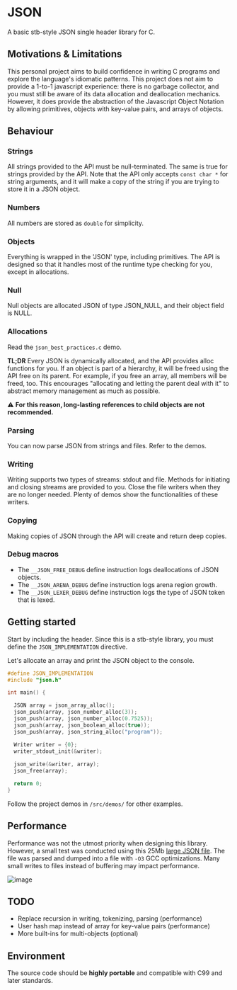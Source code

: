 # JSON
A basic stb-style JSON single header library for C.

## Motivations & Limitations
This personal project aims to build confidence in writing C programs and explore the language's idiomatic patterns.
This project does not aim to provide a 1-to-1 javascript experience: there is no garbage collector, and you must still be aware
of its data allocation and deallocation mechanics. However, it does provide the abstraction of the Javascript Object Notation 
by allowing primitives, objects with key-value pairs, and arrays of objects.  

## Behaviour

### Strings
All strings provided to the API must be null-terminated. The same is true for strings provided by the API. Note that the API only accepts `const char *` for string 
arguments, and it will make a copy of the string if you are trying to store it in a JSON object.

### Numbers
All numbers are stored as `double` for simplicity. 

### Objects
Everything is wrapped in the 'JSON' type, including primitives. The API is designed so that it handles most of the runtime type 
checking for you, except in allocations. 

### Null
Null objects are allocated JSON of type JSON_NULL, and their object field is NULL.

### Allocations
Read the `json_best_practices.c` demo.  

**TL;DR** Every JSON is dynamically allocated, and the API provides alloc functions for you. If an object is part of a hierarchy, it will be freed using the API free on its parent. For example, if you free an array, all members will be freed, too. This encourages 
"allocating and letting the parent deal with it" to abstract memory management as much as possible.

⚠️ **For this reason, long-lasting references to child objects are not recommended.**

### Parsing
You can now parse JSON from strings and files. Refer to the demos.

### Writing 
Writing supports two types of streams: stdout and file. Methods for initiating and closing streams are provided to you. Close 
the file writers when they are no longer needed. Plenty of demos show the functionalities of these writers.

### Copying
Making copies of JSON through the API will create and return deep copies.

### Debug macros
* The `__JSON_FREE_DEBUG` define instruction logs deallocations of JSON objects.
* The `__JSON_ARENA_DEBUG` define instruction logs arena region growth.
* The `__JSON_LEXER_DEBUG` define instruction logs the type of JSON token that is lexed.

## Getting started
Start by including the header. Since this is a stb-style library, you must define the `JSON_IMPLEMENTATION` directive.  

Let's allocate an array and print the JSON object to the console.

```c
#define JSON_IMPLEMENTATION
#include "json.h"

int main() {

  JSON array = json_array_alloc();
  json_push(array, json_number_alloc(3));
  json_push(array, json_number_alloc(0.7525));
  json_push(array, json_boolean_alloc(true));
  json_push(array, json_string_alloc("program"));

  Writer writer = {0};
  writer_stdout_init(&writer);
  
  json_write(&writer, array);
  json_free(array);

  return 0;
}
```
Follow the project demos in `/src/demos/` for other examples.

## Performance
Performance was not the utmost priority when designing this library. However, a small test was conducted using this 25Mb [large JSON file](https://github.com/json-iterator/test-data/blob/master/large-file.json). The file was parsed and dumped into a file with `-O3` GCC optimizations. Many small writes to files instead of buffering may impact performance.  

![image](https://github.com/user-attachments/assets/12ae170e-209c-4b02-b101-04b1bf2b4ab6)

## TODO
* Replace recursion in writing, tokenizing, parsing (performance)
* User hash map instead of array for key-value pairs (performance)
* More built-ins for multi-objects (optional)

## Environment
The source code should be **highly portable** and compatible with C99 and later standards.
